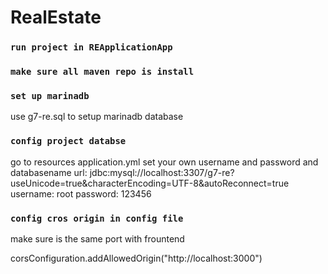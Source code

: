# RealEstate

### `run project in REApplicationApp`

### `make sure all maven repo is install`

### `set up marinadb`

use g7-re.sql to setup marinadb database

### `config project databse`

go to resources application.yml
set your own username and password and databasename
url: jdbc:mysql://localhost:3307/g7-re?useUnicode=true&characterEncoding=UTF-8&autoReconnect=true
username: root
password: 123456

### `config cros origin in config file`

make sure is the same port with frountend

corsConfiguration.addAllowedOrigin("http://localhost:3000")

